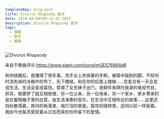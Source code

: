 ```yaml
---
templateKey: blog-post
title: Divorce Rhapsody 歌评
date: 2019-04-09T09:15:41.201Z
description: Divorce Rhapsody 歌评
tags:
  - 摘要
  - 歌评
  - 婚姻
---
```

![Divorce Rhapsody](/img/7619569551361956983.jpg "Divorce Rhapsody")

来自于歌曲评论 https://www.xiami.com/song/mQES76864d8



和你结婚后，我懂得了很多事。洗手台上并排着的牙刷，被窝中碰到的脚，不知何时消失掉的冰箱中的布丁，先下楼梯，和在你的后面上楼梯……恋爱总有一天会变成生活，生活会变成喜悦。穿错了女生袜子出门，发邮件来拜托我录的电视节目，抓背，做噩梦了就互相依偎，另一位父亲，另一位母亲，另一个家乡，家乡寄来的装在蜜柑箱子里的白菜，由生活演奏的音乐，在生活中互相传达的故事……这里还四处散落着，房间的角落里，电灯泡的里面，窗帘的缝隙里，还同以前一样留着。我如今也每天感受着从过去而来的你所留下的爱情。
